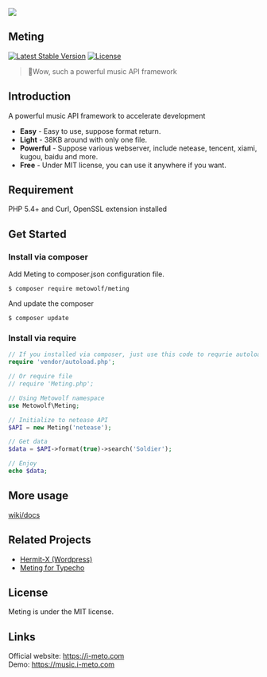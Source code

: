![](http://ww2.sinaimg.cn/large/a15b4afegw1fbg1l7wn09j20fw05gq34)

## Meting
[![Latest Stable Version](https://poser.pugx.org/metowolf/Meting/v/stable)](https://packagist.org/packages/metowolf/Meting)
[![License](https://poser.pugx.org/metowolf/Meting/license)](https://packagist.org/packages/metowolf/Meting)

 > :lollipop:Wow, such a powerful music API framework

## Introduction
A powerful music API framework to accelerate development

 + **Easy** - Easy to use, suppose format return.
 + **Light** - 38KB around with only one file.
 + **Powerful** - Suppose various webserver, include netease, tencent, xiami, kugou, baidu and more.
 + **Free** - Under MIT license, you can use it anywhere if you want.

## Requirement
PHP 5.4+ and Curl, OpenSSL extension installed

## Get Started

### Install via composer
Add Meting to composer.json configuration file.
```
$ composer require metowolf/meting
```
And update the composer
```
$ composer update
```

### Install via require
```php
// If you installed via composer, just use this code to requrie autoloader on the top of your projects.
require 'vendor/autoload.php';

// Or require file
// require 'Meting.php';

// Using Metowolf namespace
use Metowolf\Meting;

// Initialize to netease API
$API = new Meting('netease');

// Get data
$data = $API->format(true)->search('Soldier');

// Enjoy
echo $data;

```

## More usage
[wiki/docs](https://github.com/metowolf/Meting/wiki)

## Related Projects
 - [Hermit-X (Wordpress)](https://github.com/liwanglin12/Hermit-X)
 - [Meting for Typecho](https://github.com/metowolf/Meting-Typecho-Plugin)

## License
Meting is under the MIT license.

## Links
Official website: https://i-meto.com  
Demo: https://music.i-meto.com
